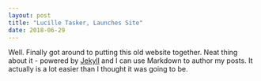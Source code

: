 ```yaml
---
layout: post
title: "Lucille Tasker, Launches Site"
date: 2018-06-29
---
```


Well. Finally got around to putting this old website together. Neat thing about it - powered by [Jekyll](http://jekyllrb.com) and I can use Markdown to author my posts. It actually is a lot easier than I thought it was going to be.
